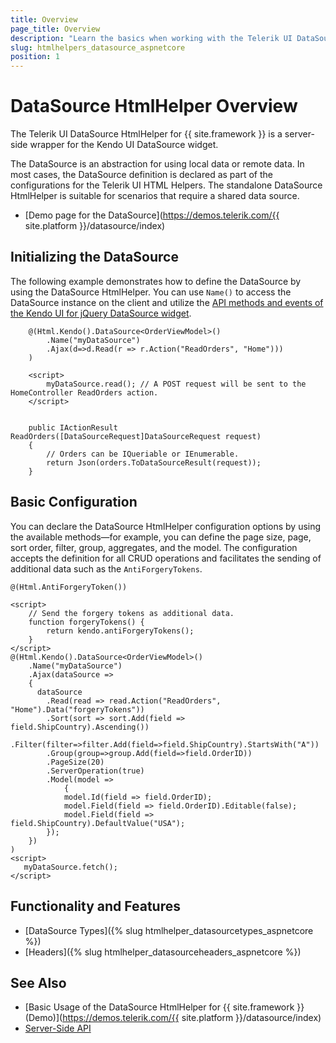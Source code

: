 ```yaml
---
title: Overview
page_title: Overview
description: "Learn the basics when working with the Telerik UI DataSource HtmlHelper for {{ site.framework }}."
slug: htmlhelpers_datasource_aspnetcore
position: 1
---
```


# DataSource HtmlHelper Overview

The Telerik UI DataSource HtmlHelper for {{ site.framework }} is a server-side wrapper for the Kendo UI DataSource widget.

The DataSource is an abstraction for using local data or remote data. In most cases, the DataSource definition is declared as part of the configurations for the Telerik UI HTML Helpers. The standalone DataSource HtmlHelper is suitable for scenarios that require a shared data source.

* [Demo page for the DataSource](https://demos.telerik.com/{{ site.platform }}/datasource/index)

## Initializing the DataSource

The following example demonstrates how to define the DataSource by using the DataSource HtmlHelper. You can use `Name()` to access the DataSource instance on the client and utilize the [API methods and events of the Kendo UI for jQuery DataSource widget](https://docs.telerik.com/kendo-ui/api/javascript/data/datasource).

```htmlHelper
    @(Html.Kendo().DataSource<OrderViewModel>()
        .Name("myDataSource")
        .Ajax(d=>d.Read(r => r.Action("ReadOrders", "Home")))
    )

    <script>
        myDataSource.read(); // A POST request will be sent to the HomeController ReadOrders action.
    </script>
```
```HomeController

    public IActionResult ReadOrders([DataSourceRequest]DataSourceRequest request)
    {
        // Orders can be IQueriable or IEnumerable.
        return Json(orders.ToDataSourceResult(request));
    }
```

## Basic Configuration

You can declare the DataSource HtmlHelper configuration options by using the available methods&mdash;for example, you can define the page size, page, sort order, filter, group, aggregates, and the model. The configuration accepts the definition for all CRUD operations and facilitates the sending of additional data such as the `AntiForgeryTokens`.

    @(Html.AntiForgeryToken())

    <script>
        // Send the forgery tokens as additional data.
        function forgeryTokens() {
            return kendo.antiForgeryTokens();
        }    
    </script>
    @(Html.Kendo().DataSource<OrderViewModel>()
        .Name("myDataSource")
        .Ajax(dataSource =>
        {
          dataSource
            .Read(read => read.Action("ReadOrders", "Home").Data("forgeryTokens"))
            .Sort(sort => sort.Add(field => field.ShipCountry).Ascending())
            .Filter(filter=>filter.Add(field=>field.ShipCountry).StartsWith("A"))
            .Group(group=>group.Add(field=>field.OrderID))
            .PageSize(20)
            .ServerOperation(true)
            .Model(model =>
                {
                model.Id(field => field.OrderID);
                model.Field(field => field.OrderID).Editable(false);
                model.Field(field => field.ShipCountry).DefaultValue("USA");
            });
        })
    )
    <script>
       myDataSource.fetch();
    </script>

## Functionality and Features

* [DataSource Types]({% slug htmlhelper_datasourcetypes_aspnetcore %})
* [Headers]({% slug htmlhelper_datasourceheaders_aspnetcore %})

## See Also

* [Basic Usage of the DataSource HtmlHelper for {{ site.framework }} (Demo)](https://demos.telerik.com/{{ site.platform }}/datasource/index)
* [Server-Side API](/api/datasource)

